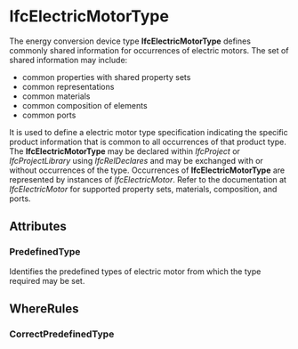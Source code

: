 # IfcElectricMotorType

The energy conversion device type **IfcElectricMotorType** defines commonly shared information for occurrences of electric motors. The set of shared information may include:

* common properties with shared property sets
* common representations
* common materials
* common composition of elements
* common ports

It is used to define a electric motor type specification indicating the specific product information that is common to all occurrences of that product type. The **IfcElectricMotorType** may be declared within _IfcProject_ or _IfcProjectLibrary_ using _IfcRelDeclares_ and may be exchanged with or without occurrences of the type. Occurrences of **IfcElectricMotorType** are represented by instances of _IfcElectricMotor_. Refer to the documentation at _IfcElectricMotor_ for supported property sets, materials, composition, and ports.

## Attributes

### PredefinedType
Identifies the predefined types of electric motor from which the type required may be set.

## WhereRules

### CorrectPredefinedType


